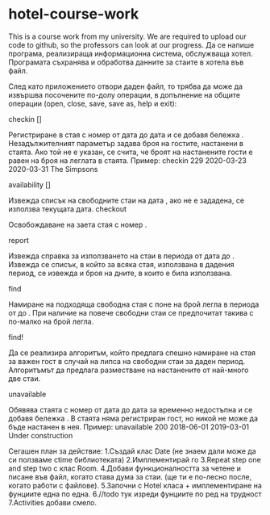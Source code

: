 # hotel-course-work
This is a course work from my university. We are required to upload our code to github, so the professors can look at our progress.
Да се напише програма, реализираща информационна система, обслужваща хотел. Програмата съхранява и обработва данните за стаите в хотела във файл.

След като приложението отвори даден файл, то трябва да може да извършва посочените по-долу операции, в допълнение на общите операции (open, close, save, save as, help и exit):

checkin <room> <from> <to> <note> [<guests>]

Регистриране в стая с номер <room> от дата <from> до дата <to> и се добавя бележка <note>. Незадължителният параметър <guests> задава броя на гостите, настанени в стаята. Ако той не е указан, се счита, че броят на настанените гости е равен на броя на леглата в стаята.
Пример: checkin 229 2020-03-23 2020-03-31 The Simpsons

availability [<date>]

Извежда списък на свободните стаи на дата <date>, ако не е зададена, се използва текущата дата.
checkout <room>

Освобождаване на заета стая с номер <room>.

report <from> <to>

Извежда справка за използването на стаи в периода от дата <from> до <to>. Извежда се списък, в който за всяка стая, използвана в дадения период, се извежда и броя на дните, в които е била използвана.

find <beds> <from> <to>

Намиране на подходяща свободна стая с поне <beds> на брой легла в периода от <from> до <to>. При наличие на повече свободни стаи се предпочитат такива с по-малко на брой легла.

find! <beds> <from> <to>

Да се реализира алгоритъм, който предлага спешно намиране на стая за важен гост в случай на липса на свободни стаи за даден период. Алгоритъмът да предлага разместване на настанените от най-много две стаи.

unavailable <room> <from> <to> <note>

Обявява стаята с номер <room> от дата <from> до дата <to> за временно недостъпна и се добавя бележка <note>. В стаята няма регистриран гост, но никой не може да бъде настанен в нея.
Пример:
unavailable 200 2018-06-01 2019-03-01 Under construction

Сегашен план за действие:
1.Създай клас Date (не знаем дали може да си ползваме ctime библиотеката)
2.Имплементирай го
3.Repeat step one and step two с клас Room.
4.Добави функционалността за четене и писане във файл, когато става дума за стаи. (ще ти е по-лесно после, когато работи с файлове).
5.Започни с Hotel класа + имплементиране на фунциите една по една.
6.//todo тук изреди фунциите по ред на трудност
7.Activities добави смело.